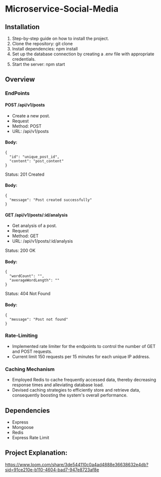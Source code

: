 
# Microservice-Social-Media

## Installation
1. Step-by-step guide on how to install the project.
2. Clone the repository: git clone <repository-url>
3. Install dependencies: npm install
4. Set up the database connection by creating a .env file with appropriate credentials.
5. Start the server: npm start

## Overview
### EndPoints
#### POST /api/v1/posts
- Create a new post.
- Request
- Method: POST
- URL: /api/v1/posts
#### Body:
``````
{
  "id": "unique_post_id",
  "content": "post_content"
}
``````

Status: 201 Created
#### Body:

```````
{
  "message": "Post created successfully"
}
```````
#### GET /api/v1/posts/:id/analysis
- Get analysis of a post.
- Request
- Method: GET
- URL: /api/v1/posts/:id/analysis
  
 Status: 200 OK
#### Body:
`````
{
  "wordCount": "",
  "averageWordLength": ""
}
`````

Status: 404 Not Found
#### Body:
`````
{
  "message": "Post not found"
}
`````
### Rate-Limiting
- Implemented rate limiter for the endpoints to control the number of GET and POST requests.
- Current limit 150 requests per 15 minutes for each unique IP address.

### Caching Mechanism
- Employed Redis to cache frequently accessed data, thereby decreasing response times and alleviating database load.
- Devised caching strategies to efficiently store and retrieve data, consequently boosting the system's overall performance.

## Dependencies
- Express
- Mongoose
- Redis
- Express Rate Limit

## Project Explanation: 
https://www.loom.com/share/3de544110c0a4ad4888e36638632e4db?sid=91ce210e-b110-4604-bad7-947e8723af8e
